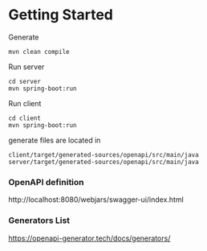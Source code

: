 # Getting Started

Generate
```
mvn clean compile
```
Run server
```
cd server
mvn spring-boot:run
```

Run client
```
cd client
mvn spring-boot:run
```

generate files are located in
```
client/target/generated-sources/openapi/src/main/java
server/target/generated-sources/openapi/src/main/java
```
### OpenAPI definition
http://localhost:8080/webjars/swagger-ui/index.html

### Generators List
https://openapi-generator.tech/docs/generators/

